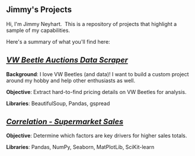 <h2>Jimmy's Projects</h2>
<p>Hi, I'm Jimmy Neyhart.&nbsp; This is a repository of projects that highlight a sample of my capabilities.&nbsp;</p>
<p>Here's a summary of what you'll find here:</p>
<h2><a target="_blank" rel="noopener noreferrer" href="https://github.com/jimmyneyhart/portfolio/blob/main/Scraper%20-%20Classic%20Beetle%20Auctions.ipynb"><span style="font-size:20px;"><i>VW Beetle Auctions Data Scraper</i></span></a></h2>
<p><strong>Background</strong>: I love VW Beetles (and data)! I want to build a custom project around my hobby and help other enthusiasts as well.</p>
<p><strong>Objective</strong>: Extract hard-to-find pricing details on VW Beetles for analysis.</p>
<p><strong>Libraries</strong>:&nbsp;BeautifulSoup, Pandas, gspread</p>
<h2><a target="_blank" rel="noopener noreferrer" href="https://github.com/jimmyneyhart/PortfolioProjects/blob/main/Correlation%20-%20Supermarket%20Sales.ipynb"><span style="font-size:20px;"><i>Correlation - Supermarket Sales</i></span></a></h2>
<p><strong>Objective</strong>: Determine which factors are key drivers for higher sales totals.</p>
<p><strong>Libraries</strong>:&nbsp;Pandas, NumPy, Seaborn, MatPlotLib, SciKit-learn</p>
<h2>&nbsp;</h2>
<grammarly-desktop-integration data-grammarly-shadow-root="true"></grammarly-desktop-integration>
